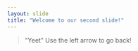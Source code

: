 ```yaml
---
layout: slide
title: "Welcome to our second slide!"
---
```

> "Yeet"
Use the left arrow to go back!
